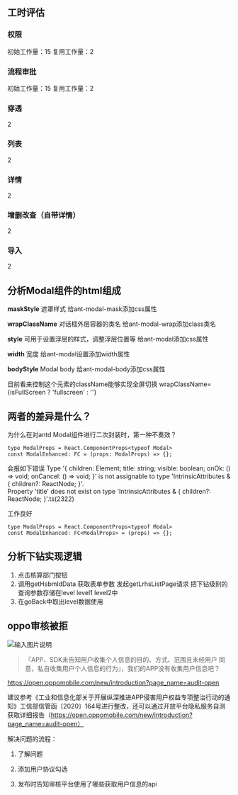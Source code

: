
## 工时评估

### 权限
初始工作量：15
复用工作量：2

### 流程审批
初始工作量：15
复用工作量：2

### 穿透
2

### 列表
2

### 详情
2

### 增删改查（自带详情）
2

### 导入
2


## 分析Modal组件的html组成
**maskStyle**
遮罩样式
给ant-modal-mask添加css属性

**wrapClassName**
对话框外层容器的类名
给ant-modal-wrap添加class类名

**style**
可用于设置浮层的样式，调整浮层位置等
给ant-modal添加css属性

**width**
宽度
给ant-modal设置添加width属性

**bodyStyle**
Modal body
给ant-modal-body添加css属性

目前看来控制这个元素的className能够实现全屏切换
wrapClassName={isFullScreen ? 'fullscreen' : ''}

## 两者的差异是什么？
为什么在对antd Modal组件进行二次封装时，第一种不奏效？
```tsx
type ModalProps = React.ComponentProps<typeof Modal>
const ModalEnhanced: FC = (props: ModalProps) => {};
```
会报如下错误
Type '{ children: Element; title: string; visible: boolean; onOk: () => void; onCancel: () => void; }' is not assignable to type 'IntrinsicAttributes & { children?: ReactNode; }'.  
Property 'title' does not exist on type 'IntrinsicAttributes & { children?: ReactNode; }'.ts(2322)

工作良好
```
type ModalProps = React.ComponentProps<typeof Modal>
const ModalEnhanced: FC<ModalProps> = (props) => {};
```
## 分析下钻实现逻辑
1. 点击核算部门按钮
2. 调用getHsbmIdData
	获取表单参数
	发起getLrhsListPage请求
	把下钻级别的查询参数存储在level level1 level2中
3. 在goBack中取出level数据使用
	
## oppo审核被拒



![输入图片说明](/imgs/2024-03-18/DtGTcx1bvIolRARX.png)

>『APP、SDK未告知用户收集个人信息的目的、方式、范围且未经用户 同意，私自收集用户个人信息的行为』，我们的APP没有收集用户信息吧？

https://open.oppomobile.com/new/introduction?page_name=audit-open

建议参考《工业和信息化部关于开展纵深推进APP侵害用户权益专项整治行动的通知》工信部信管函〔2020〕164号进行整改，还可以通过开放平台隐私服务自测获取详细报告（https://open.oppomobile.com/new/introduction?page_name=audit-open）


解决问题的流程：
1. 了解问题

2. 添加用户协议勾选
3. 发布时告知审核平台使用了哪些获取用户信息的api
<!--stackedit_data:
eyJoaXN0b3J5IjpbLTY4MTU1NjIwOSwtMTM2MTI0ODIxNywxMT
gwMTM2NzIsLTUxOTg3MjE3NSwtNDM1NDkxNDYwLDM0NjcyMjE1
NSwxNjA0MjA4NzUzLC0xOTk3MDAwNjIzLC02Nzg5OTg2MDEsLT
E1NDM5Mjc5MSwtMTMxNTU5NTQ1NCwtMjQwNzY1NjI4LC00Nzgy
OTA3NzAsMTg4ODk2MjI2OCw4MDM5MDMwOTAsMTk2NjgzNTk4NS
wtMzE5MjY0MjI3LDE5OTU2NTQzNTEsLTE3NzU0NzY4MzldfQ==

-->